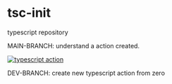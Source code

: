 # tsc-init
typescript repository

MAIN-BRANCH: understand a action created.

[![typescript action](https://github.com/rodrigociro/tsc-init/actions/workflows/main.yml/badge.svg)](https://github.com/rodrigociro/tsc-init/actions/workflows/main.yml)

DEV-BRANCH: create new typescript action from zero
